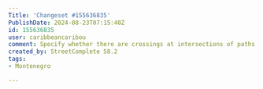 ```yaml
---
Title: 'Changeset #155636835'
PublishDate: 2024-08-23T07:15:40Z
id: 155636835
user: caribbeancaribou
comment: Specify whether there are crossings at intersections of paths and roads
created_by: StreetComplete 58.2
tags:
- Montenegro

---
```

